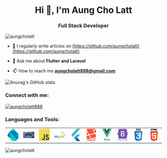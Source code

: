 <h1 align="center">Hi 👋, I'm Aung Cho Latt</h1>
<h3 align="center">Full Stack Developer</h3>

<p align="left"> <img src="https://komarev.com/ghpvc/?username=aungcholatt&label=Profile%20views&color=0e75b6&style=flat" alt="aungcholatt" /> </p>

<!-------- No yet------
- 👨‍💻 All of my projects are available at [www.facebook.com/aungcholatt888](www.facebook.com/aungcholatt888) 
------->

- 📝 I regularly write articles on [https://github.com/aungcholatt](https://github.com/aungcholatt)

- 💬 Ask me about **Flutter and Laravel**

- 📫 How to reach me **aungcholatt888@gmail.com**

![Anurag's GitHub stats](https://github-readme-stats.vercel.app/api?username=AungChoLatt&show_icons=true&theme=tokyonight)

<h3 align="left">Connect with me:</h3>
<p align="left">
<a href="https://fb.com/aungcholatt888" target="blank"><img align="center" src="https://raw.githubusercontent.com/rahuldkjain/github-profile-readme-generator/master/src/images/icons/Social/facebook.svg" alt="aungcholatt888" height="30" width="40" /></a>
</p>

<h3 align="left">Languages and Tools:</h3>
<p align="center"> 
<table>
  <tr>
  <td>
 <a href="https://developer.mozilla.org/en-US/docs/Web/Dart" target="_blank"><img src="https://raw.githubusercontent.com/devicons/devicon/master/icons/dart/dart-original.svg" alt="dart" width="40" height="40"/></a> 
   </td>
    <td>
<a href="https://www.php.net" target="_blank"><img src="https://raw.githubusercontent.com/devicons/devicon/master/icons/php/php-original.svg" alt="php" width="40" height="40"/></a> 
  </td>
  <td>
 <a href="https://developer.mozilla.org/en-US/docs/Web/JavaScript" target="_blank"><img src="https://raw.githubusercontent.com/devicons/devicon/master/icons/javascript/javascript-original.svg" alt="javascript" width="40" height="40"/></a> 
   </td>
  <td>
  <a href="https://www.mysql.com" target="_blank"><img src="https://raw.githubusercontent.com/devicons/devicon/master/icons/mysql/mysql-original-wordmark.svg" alt="mysql" width="40" height="40"/></a> 
   </td>
     <td>
 <a href="https://developer.mozilla.org/en-US/docs/Web/Flutter" target="_blank"><img src="https://raw.githubusercontent.com/devicons/devicon/master/icons/flutter/flutter-original.svg" alt="flutter" width="40" height="40"/></a> 
   </td>
     <td>
 <a href="https://laraval.com" target="_blank"><img src="https://raw.githubusercontent.com/devicons/devicon/master/icons/laravel/laravel-plain-wordmark.svg" alt="laravel" width="40" height="40"/></a> 
   </td>
     <td>
   <a href="https://vuejs.org/" target="_blank"><img src="https://raw.githubusercontent.com/devicons/devicon/master/icons/vuejs/vuejs-original-wordmark.svg" alt="vuejs" width="40" height="40"/></a> 
    </td>
  <td>
 <a href="https://getbootstrap.com" target="_blank"><img src="https://raw.githubusercontent.com/devicons/devicon/master/icons/bootstrap/bootstrap-plain-wordmark.svg" alt="bootstrap" width="40" height="40"/></a> 
   </td>
  <td>
<a href="https://www.w3schools.com/css" target="_blank"><img src="https://raw.githubusercontent.com/devicons/devicon/master/icons/css3/css3-original-wordmark.svg" alt="css3" width="40" height="40"/></a>
   </td>
  <td>
 <a href="https://www.w3.org/html" target="_blank"><img src="https://raw.githubusercontent.com/devicons/devicon/master/icons/html5/html5-original-wordmark.svg" alt="html5" width="40" height="40"/></a>
  </td>
  </tr>
  </table>
</p>

<p><img align="left" src="https://github-readme-stats.vercel.app/api/top-langs?username=aungcholatt&show_icons=true&locale=en&layout=compact" alt="aungcholatt" /></p>

